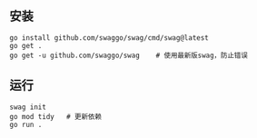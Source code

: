 
## 安装

```
go install github.com/swaggo/swag/cmd/swag@latest
go get .
go get -u github.com/swaggo/swag    # 使用最新版swag，防止错误
```

## 运行

```
swag init
go mod tidy   # 更新依赖
go run .
```
